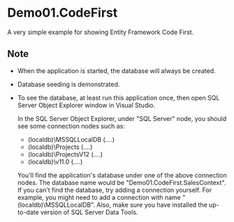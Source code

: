 ﻿# Demo01.CodeFirst

A very simple example for showing Entity Framework Code First.

## Note

 - When the application is started, the database will always be created.
 - Database seeding is demonstrated.
 - To see the database, at least run this application once, then open SQL Server Object Explorer window in Visual Studio. 

   In the SQL Server Object Explorer, under "SQL Server" node, you should see some connection nodes such as:

   - (localdb)\MSSQLLocalDB (....) 
   - (localdb)\Projects (....) 
   - (localdb)\ProjectsV12 (....) 
   - (localdb)\v11.0 (....) 
   
   You'll find the application's database under one of the above connection nodes. The database name would be "Demo01.CodeFirst.SalesContext".
   If you can't find the database, try adding a connection yourself. For example, you might need to add a connection with name "(localdb)\MSSQLLocalDB".
   Also, make sure you have installed the up-to-date version of SQL Server Data Tools.